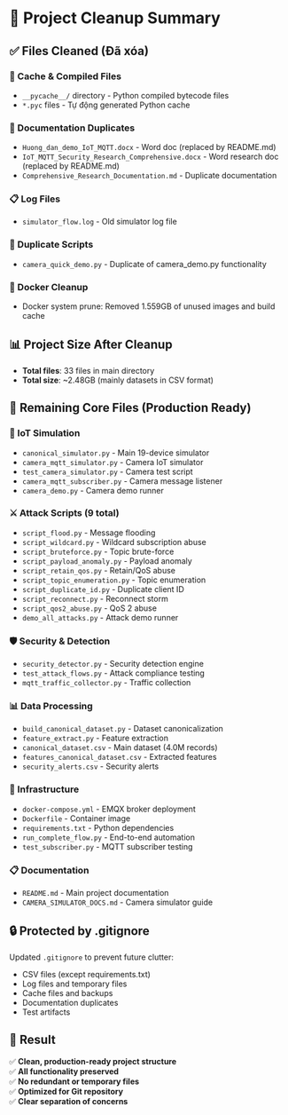 # 🧹 Project Cleanup Summary

## ✅ Files Cleaned (Đã xóa)

### 📁 Cache & Compiled Files

- `__pycache__/` directory - Python compiled bytecode files
- `*.pyc` files - Tự động generated Python cache

### 📄 Documentation Duplicates

- `Huong_dan_demo_IoT_MQTT.docx` - Word doc (replaced by README.md)
- `IoT_MQTT_Security_Research_Comprehensive.docx` - Word research doc (replaced by README.md)
- `Comprehensive_Research_Documentation.md` - Duplicate documentation

### 📋 Log Files

- `simulator_flow.log` - Old simulator log file

### 🔧 Duplicate Scripts

- `camera_quick_demo.py` - Duplicate of camera_demo.py functionality

### 🐳 Docker Cleanup

- Docker system prune: Removed 1.559GB of unused images and build cache

## 📊 Project Size After Cleanup

- **Total files**: 33 files in main directory
- **Total size**: ~2.48GB (mainly datasets in CSV format)

## 🚀 Remaining Core Files (Production Ready)

### 📡 IoT Simulation

- `canonical_simulator.py` - Main 19-device simulator
- `camera_mqtt_simulator.py` - Camera IoT simulator
- `test_camera_simulator.py` - Camera test script
- `camera_mqtt_subscriber.py` - Camera message listener
- `camera_demo.py` - Camera demo runner

### ⚔️ Attack Scripts (9 total)

- `script_flood.py` - Message flooding
- `script_wildcard.py` - Wildcard subscription abuse
- `script_bruteforce.py` - Topic brute-force
- `script_payload_anomaly.py` - Payload anomaly
- `script_retain_qos.py` - Retain/QoS abuse
- `script_topic_enumeration.py` - Topic enumeration
- `script_duplicate_id.py` - Duplicate client ID
- `script_reconnect.py` - Reconnect storm
- `script_qos2_abuse.py` - QoS 2 abuse
- `demo_all_attacks.py` - Attack demo runner

### 🛡️ Security & Detection

- `security_detector.py` - Security detection engine
- `test_attack_flows.py` - Attack compliance testing
- `mqtt_traffic_collector.py` - Traffic collection

### 📊 Data Processing

- `build_canonical_dataset.py` - Dataset canonicalization
- `feature_extract.py` - Feature extraction
- `canonical_dataset.csv` - Main dataset (4.0M records)
- `features_canonical_dataset.csv` - Extracted features
- `security_alerts.csv` - Security alerts

### 🔧 Infrastructure

- `docker-compose.yml` - EMQX broker deployment
- `Dockerfile` - Container image
- `requirements.txt` - Python dependencies
- `run_complete_flow.py` - End-to-end automation
- `test_subscriber.py` - MQTT subscriber testing

### 📋 Documentation

- `README.md` - Main project documentation
- `CAMERA_SIMULATOR_DOCS.md` - Camera simulator guide

## 🔒 Protected by .gitignore

Updated `.gitignore` to prevent future clutter:

- CSV files (except requirements.txt)
- Log files and temporary files
- Cache files and backups
- Documentation duplicates
- Test artifacts

## 🎯 Result

✅ **Clean, production-ready project structure**  
✅ **All functionality preserved**  
✅ **No redundant or temporary files**  
✅ **Optimized for Git repository**  
✅ **Clear separation of concerns**
